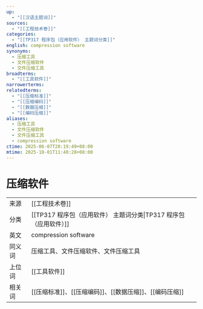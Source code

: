 ```yaml
---
up:
  - "[[汉语主题词]]"
sources:
  - "[[工程技术卷]]"
categories:
  - "[[TP317 程序包（应用软件） 主题词分类]]"
english: compression software
synonyms:
  - 压缩工具
  - 文件压缩软件
  - 文件压缩工具
broadterms:
  - "[[工具软件]]"
narrowerterms:
relatedterms:
  - "[[压缩标准]]"
  - "[[压缩编码]]"
  - "[[数据压缩]]"
  - "[[编码压缩]]"
aliases:
  - 压缩工具
  - 文件压缩软件
  - 文件压缩工具
  - compression software
ctime: 2025-06-07T20:19:49+08:00
mtime: 2025-10-01T11:40:28+08:00
---
```


# 压缩软件

| | |
| --- | --- |
| 来源 | [[工程技术卷]]|
| 分类 | [[TP317 程序包（应用软件） 主题词分类\|TP317 程序包（应用软件）]]|
| 英文 | compression software |
| 同义词 | 压缩工具、文件压缩软件、文件压缩工具|
| 上位词 | [[工具软件]]|
| 相关词 | [[压缩标准]]、[[压缩编码]]、[[数据压缩]]、[[编码压缩]]|
